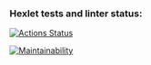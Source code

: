 ### Hexlet tests and linter status:
[![Actions Status](https://github.com/xG2x/frontend-project-44/workflows/hexlet-check/badge.svg)](https://github.com/xG2x/frontend-project-44/actions)

[![Maintainability](https://api.codeclimate.com/v1/badges/17aa0613e510ac0eda5f/maintainability)](https://codeclimate.com/github/xG2x/frontend-project-44/maintainability)

<a href="https://asciinema.org/a/RjUxQACpPV1XBqZSow0pNgXfw"></a>

<a href="https://asciinema.org/a/XGMt9tJev9ja2Or8HCTgcYix0"></a>

<a href="https://asciinema.org/a/MbHmz9YnfhbrbbVmmimJfOFWn"></a>

<a href="https://asciinema.org/a/QniZiXJM6axsr0rkbqcaDpbI9"></a>
